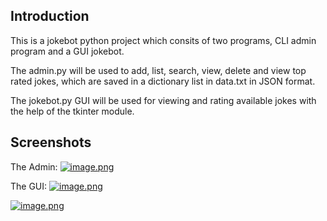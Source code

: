 ## Introduction

This is a jokebot python project which consits of two programs, CLI admin program and a GUI jokebot.

The admin.py will be used to add, list, search, view, delete and view top rated jokes, which are saved in a dictionary list in data.txt in JSON format.

The jokebot.py GUI will be used for viewing and rating available jokes with the help of the tkinter module.

## Screenshots

The Admin:
[![image.png](https://i.postimg.cc/tg1j0Sc8/image.png)](https://postimg.cc/GB1NGQdj)

The GUI:
[![image.png](https://i.postimg.cc/mrmBMcNQ/image.png)](https://postimg.cc/GBTWnmf2)

[![image.png](https://i.postimg.cc/BZgcF4dJ/image.png)](https://postimg.cc/grxZFFz7)
